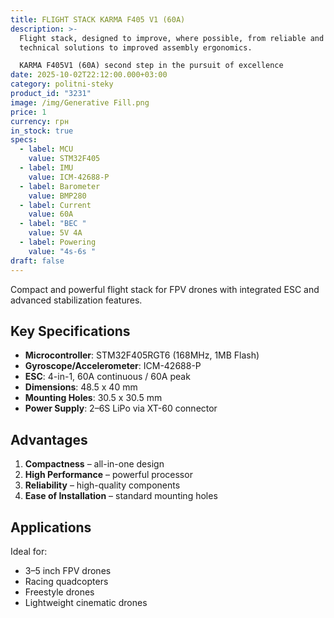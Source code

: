 ```yaml
---
title: FLIGHT STACK KARMA F405 V1 (60A)
description: >-
  Flight stack, designed to improve, where possible, from reliable and effective
  technical solutions to improved assembly ergonomics.

  KARMA F405V1 (60A) second step in the pursuit of excellence
date: 2025-10-02T22:12:00.000+03:00
category: politni-steky
product_id: "3231"
image: /img/Generative Fill.png
price: 1
currency: грн
in_stock: true
specs:
  - label: MCU
    value: STM32F405
  - label: IMU
    value: ICM-42688-P
  - label: Barometer
    value: BMP280
  - label: Current
    value: 60А
  - label: "BEC "
    value: 5V 4A
  - label: Powering
    value: "4s-6s "
draft: false
---
```

 


Compact and powerful flight stack for FPV drones with integrated ESC and advanced stabilization features.

## Key Specifications

* **Microcontroller**: STM32F405RGT6 (168MHz, 1MB Flash)
* **Gyroscope/Accelerometer**: ICM-42688-P
* **ESC**: 4-in-1, 60A continuous / 60A peak
* **Dimensions**: 48.5 x 40 mm
* **Mounting Holes**: 30.5 x 30.5 mm
* **Power Supply**: 2–6S LiPo via XT-60 connector

## Advantages

1. **Compactness** – all-in-one design  
2. **High Performance** – powerful processor  
3. **Reliability** – high-quality components  
4. **Ease of Installation** – standard mounting holes  

## Applications

Ideal for:

* 3–5 inch FPV drones  
* Racing quadcopters  
* Freestyle drones  
* Lightweight cinematic drones
